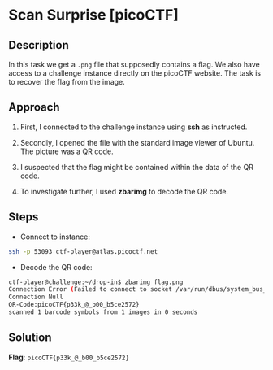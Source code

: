# Scan Surprise [picoCTF]

## Description
In this task we get a `.png` file that supposedly contains a flag. We also have access to a challenge instance directly on the picoCTF website. The task is to recover the flag from the image.

## Approach

1. First, I connected to the challenge instance using **ssh** as instructed.

2. Secondly, I opened the file with the standard image viewer of Ubuntu. The picture was a QR code.

3. I suspected that the flag might be contained within the data of the QR code.

4. To investigate further, I used **zbarimg** to decode the QR code.

## Steps
- Connect to instance:
```bash
ssh -p 53093 ctf-player@atlas.picoctf.net
```
- Decode the QR code:
```bash
ctf-player@challenge:~/drop-in$ zbarimg flag.png 
Connection Error (Failed to connect to socket /var/run/dbus/system_bus_socket: No such file or directory)
Connection Null
QR-Code:picoCTF{p33k_@_b00_b5ce2572}
scanned 1 barcode symbols from 1 images in 0 seconds
```

## Solution
**Flag**: `picoCTF{p33k_@_b00_b5ce2572}`
